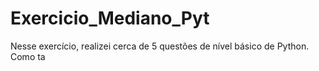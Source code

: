 # Exercicio_Mediano_Pyt
Nesse exercício, realizei cerca de 5 questões de nível básico de Python. Como ta
